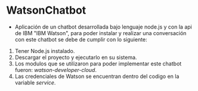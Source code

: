 # WatsonChatbot
- Aplicación de un chatbot desarrollada bajo lenguaje node.js y con la api de IBM "IBM Watson", para poder instalar y realizar una conversación con este chatbot se debe de cumplir con lo siguiente:
 1. Tener Node.js instalado.
 2. Descargar el proyecto y ejecutarlo en su sistema.
 3. Los modulos que se utilizaron para poder implementar este chatbot fueron: *watson-developer-cloud*.
 4. Las credenciales de Watson se encuentran dentro del codigo en la variable *service*.
